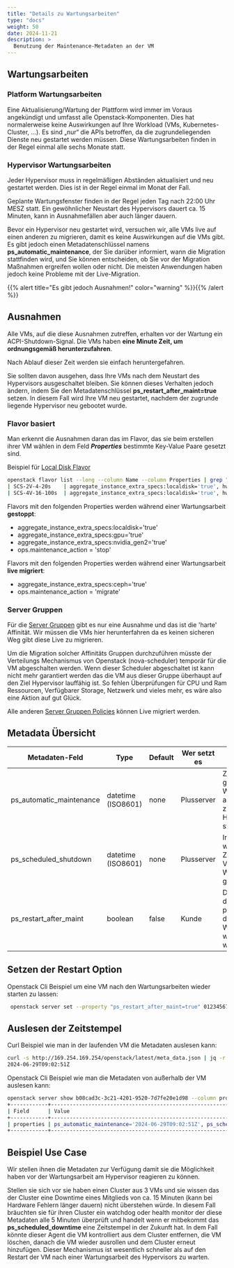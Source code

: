 ```yaml
---
title: "Details zu Wartungsarbeiten"
type: "docs"
weight: 50
date: 2024-11-21
description: >
  Benutzung der Maintenance-Metadaten an der VM
---
```

## Wartungsarbeiten

### Platform Wartungsarbeiten

Eine Aktualisierung/Wartung der Plattform wird immer im Voraus angekündigt und umfasst alle Openstack-Komponenten. Dies hat normalerweise keine Auswirkungen auf Ihre Workload (VMs, Kubernetes-Cluster, ...). Es sind „nur“ die APIs betroffen, da die zugrundeliegenden Dienste neu gestartet werden müssen. Diese Wartungsarbeiten finden in der Regel einmal alle sechs Monate statt.

### Hypervisor Wartungsarbeiten

Jeder Hypervisor muss in regelmäßigen Abständen aktualisiert und neu gestartet werden. Dies ist in der Regel einmal im Monat der Fall.

Geplante Wartungsfenster finden in der Regel jeden Tag nach 22:00 Uhr MESZ statt.
Ein gewöhnlicher Neustart des Hypervisors dauert ca. 15 Minuten, kann in Ausnahmefällen aber auch länger dauern.

Bevor ein Hypervisor neu gestartet wird, versuchen wir, alle VMs live auf einen anderen zu migrieren, damit es keine Auswirkungen auf die VMs gibt. Es gibt jedoch einen Metadatenschlüssel namens **ps_automatic_maintenance**, der Sie darüber informiert, wann die Migration stattfinden wird, und Sie können entscheiden, ob Sie vor der Migration Maßnahmen ergreifen wollen oder nicht. Die meisten Anwendungen haben jedoch keine Probleme mit der Live-Migration.

{{% alert title="Es gibt jedoch Ausnahmen!" color="warning" %}}{{% /alert %}}

## Ausnahmen

Alle VMs, auf die diese Ausnahmen zutreffen, erhalten vor der Wartung ein ACPI-Shutdown-Signal. Die VMs haben **eine Minute Zeit, um ordnungsgemäß herunterzufahren**.

Nach Ablauf dieser Zeit werden sie einfach heruntergefahren.

Sie sollten davon ausgehen, dass Ihre VMs nach dem Neustart des Hypervisors ausgeschaltet bleiben. Sie können dieses Verhalten jedoch ändern, indem Sie den Metadatenschlüssel **ps_restart_after_maint=true** setzen. In diesem Fall wird Ihre VM neu gestartet, nachdem der zugrunde liegende Hypervisor neu gebootet wurde.

### Flavor basiert

Man erkennt die Ausnahmen daran das im Flavor, das sie beim erstellen ihrer VM wählen in dem Feld **_Properties_** bestimmte Key-Value Paare gesetzt sind.

Beispiel für [Local Disk Flavor](../local-storage)
```bash
openstack flavor list --long --column Name --column Properties | grep "aggregate_instance_extra_specs:localdisk='true'"
| SCS-2V-4-20s    | aggregate_instance_extra_specs:localdisk='true', hw_rng:allowed='True', quota:disk_read_bytes_sec='1024000000', quota:disk_read_iops_sec='100000', quota:disk_write_bytes_sec='1024000000', quota:disk_write_iops_sec='100000', scs:cpu-type='shared-core', scs:disk0-type='ssd', scs:name-v1='SCS-2V:4:20s', scs:name-v2='SCS-2V-4-20s'                            |
| SCS-4V-16-100s  | aggregate_instance_extra_specs:localdisk='true', hw_rng:allowed='True', quota:disk_read_bytes_sec='1024000000', quota:disk_read_iops_sec='100000', quota:disk_write_bytes_sec='1024000000', quota:disk_write_iops_sec='100000', scs:cpu-type='shared-core', scs:disk0-type='ssd', scs:name-v1='SCS-4V:16:100s', scs:name-v2='SCS-4V-16-100s'
```

Flavors mit den folgenden Properties werden während einer Wartungsarbeit **gestoppt**:

* aggregate_instance_extra_specs:localdisk='true'
* aggregate_instance_extra_specs:gpu='true'
* aggregate_instance_extra_specs:nvidia_gen2='true'
* ops.maintenance_action = 'stop'

Flavors mit den folgenden Properties werden während einer Wartungsarbeit **live migriert**:

* aggregate_instance_extra_specs:ceph='true'
* ops.maintenance_action = 'migrate'

### Server Gruppen

Für die [Server Gruppen](../instances-and-images/server-groups/) gibt es nur eine Ausnahme und das ist die 'harte' Affinität. Wir müssen die VMs hier herunterfahren da es keinen sicheren Weg gibt diese Live zu migrieren.

Um die Migration solcher Affinitäts Gruppen durchzuführen müsste der Verteilungs Mechanismus von Openstack (nova-scheduler) temporär für die VM abgeschalten werden. Wenn dieser Scheduler abgeschaltet ist kann nicht mehr garantiert werden das die VM aus dieser Gruppe überhaupt auf den Ziel Hypervisor lauffähig ist. So fehlen Überprüfungen für CPU und Ram Ressourcen, Verfügbarer Storage, Netzwerk und vieles mehr, es wäre also eine Aktion auf gut Glück.

Alle anderen [Server Gruppen Policies](../instances-and-images/server-groups/#Verfügbare%20Policies) können Live migriert werden.

## Metadata Übersicht

| Metadaten-Feld            | Type                | Default | Wer setzt es | Info                                                                                                           |
| ------------------------- | ------------------- | ------- | ------------ | -------------------------------------------------------------------------------------------------------------- |
| ps_automatic_maintenance  | datetime (ISO8601)  | none    | Plusserver   | Zeigt wann eine generelle Wartungsarbeit an den zugrundeliegende Hypervisor stattfindet.                       |
| ps_scheduled_shutdown     | datetime (ISO8601)  | none    | Plusserver   | Informiert zu wlechem Zeitpunkt eine VM für die Wartungsarbeiten gestoppt wird.                                |
| ps_restart_after_maint    | boolean             | false   | Kunde        | Damit informiert der Kunde die plusserver das die VM nach der Wartungsarbeit wieder gestartet werden soll.     |

## Setzen der Restart Option

Openstack Cli Beispiel um eine VM nach den Wartungsarbeiten wieder starten zu lassen:

```bash
 openstack server set --property "ps_restart_after_maint=true" 01234567-0123-0123-0123-0123456789ab
```

## Auslesen der Zeitstempel

Curl Beispiel wie man in der laufenden VM die Metadaten auslesen kann:

```bash
curl -s http://169.254.169.254/openstack/latest/meta_data.json | jq -r '.meta.ps_scheduled_downtime'
2024-06-29T09:02:51Z
```

Openstack Cli Beispiel wie man die Metadaten von außerhalb der VM auslesen kann:

```bash
openstack server show b08cad3c-3c21-4201-9520-7d7fe20e1d98 --column properties
+------------+-----------------------------------------------------------------------------------------------+
| Field      | Value                                                                                         |
+------------+-----------------------------------------------------------------------------------------------+
| properties | ps_automatic_maintenance='2024-06-29T09:02:51Z', ps_scheduled_downtime='2024-06-29T09:02:51Z' |
+------------+-----------------------------------------------------------------------------------------------+
```

## Beispiel Use Case

Wir stellen ihnen die Metadaten zur Verfügung damit sie die Möglichkeit haben vor der Wartungsarbeit am Hypervisor reagieren zu können.

Stellen sie sich vor sie haben einen Cluster aus 3 VMs und sie wissen das der Cluster eine Downtime eines Mitglieds von ca. 15 Minuten (kann bei Hardware Fehlern länger dauern) nicht überstehen würde. In diesem Fall bräuchten sie für ihren Cluster ein watchdog oder health monitor der diese Metadaten alle 5 Minuten überprüft und handelt wenn er mitbekommt das **ps_scheduled_downtime** eine Zeitstempel in der Zukunft hat. In dem Fall könnte dieser Agent die VM kontrolliert aus dem Cluster entfernen, die VM löschen, danach die VM wieder ausrollen und dem Cluster erneut hinzufügen. Dieser Mechanismus ist wesentlich schneller als auf den Restart der VM nach einer Wartungsarbeit des Hypervisors zu warten.
